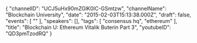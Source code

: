 {
    "channelID": "UCJ5uHx90mZGlK0lC-GSmtzw",
    "channelName": "Blockchain University",
    "date": "2015-02-03T15:13:38.000Z",
    "draft": false,
    "events": [
        ""
    ],
    "speakers": [],
    "tags": [
        "consensus hq",
        "ethereum"
    ],
    "title": "Blockchain U: Ethereum Vitalik Buterin Part 3",
    "youtubeID": "QD3pmTzodRQ"
}